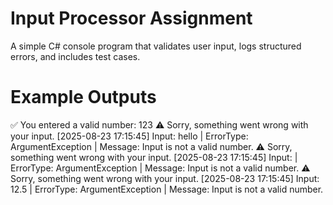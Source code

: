 # Input Processor Assignment
A simple C# console program that validates user input, logs structured errors, and includes test cases.


# Example Outputs
✅ You entered a valid number: 123
⚠️ Sorry, something went wrong with your input.
[2025-08-23 17:15:45] Input: hello | ErrorType: ArgumentException | Message: Input is not a valid number.
⚠️ Sorry, something went wrong with your input.
[2025-08-23 17:15:45] Input:  | ErrorType: ArgumentException | Message: Input is not a valid number.
⚠️ Sorry, something went wrong with your input.
[2025-08-23 17:15:45] Input: 12.5 | ErrorType: ArgumentException | Message: Input is not a valid number.

